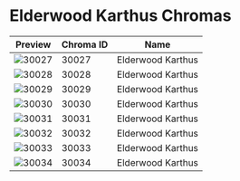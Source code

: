 # Elderwood Karthus Chromas



| Preview | Chroma ID | Name |
|---------|-----------|------|
| ![30027](https://raw.communitydragon.org/latest/plugins/rcp-be-lol-game-data/global/default/v1/champion-chroma-images/30/30027.png) | 30027 | Elderwood Karthus |
| ![30028](https://raw.communitydragon.org/latest/plugins/rcp-be-lol-game-data/global/default/v1/champion-chroma-images/30/30028.png) | 30028 | Elderwood Karthus |
| ![30029](https://raw.communitydragon.org/latest/plugins/rcp-be-lol-game-data/global/default/v1/champion-chroma-images/30/30029.png) | 30029 | Elderwood Karthus |
| ![30030](https://raw.communitydragon.org/latest/plugins/rcp-be-lol-game-data/global/default/v1/champion-chroma-images/30/30030.png) | 30030 | Elderwood Karthus |
| ![30031](https://raw.communitydragon.org/latest/plugins/rcp-be-lol-game-data/global/default/v1/champion-chroma-images/30/30031.png) | 30031 | Elderwood Karthus |
| ![30032](https://raw.communitydragon.org/latest/plugins/rcp-be-lol-game-data/global/default/v1/champion-chroma-images/30/30032.png) | 30032 | Elderwood Karthus |
| ![30033](https://raw.communitydragon.org/latest/plugins/rcp-be-lol-game-data/global/default/v1/champion-chroma-images/30/30033.png) | 30033 | Elderwood Karthus |
| ![30034](https://raw.communitydragon.org/latest/plugins/rcp-be-lol-game-data/global/default/v1/champion-chroma-images/30/30034.png) | 30034 | Elderwood Karthus |